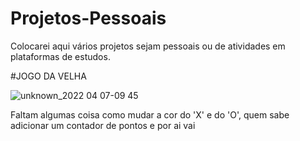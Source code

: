 # Projetos-Pessoais

Colocarei aqui vários projetos sejam pessoais ou de atividades em plataformas de estudos.



#JOGO DA VELHA



![unknown_2022 04 07-09 45](https://user-images.githubusercontent.com/89985304/162202104-f9acd83c-5e14-4fc1-a7c3-c1a46b85ebdb.gif)


Faltam algumas coisa como mudar a cor do 'X' e do 'O', quem sabe adicionar um contador de pontos e por ai vai
